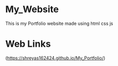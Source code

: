 # My_Website
 This is my Portfolio website made using html css js 
# Web Links
(https://shreyas162424.github.io/My_Portfolio/)
